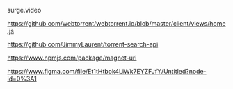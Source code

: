 surge.video

https://github.com/webtorrent/webtorrent.io/blob/master/client/views/home.js

https://github.com/JimmyLaurent/torrent-search-api

https://www.npmjs.com/package/magnet-uri

https://www.figma.com/file/Et1tHtbok4LiWk7EYZFJfY/Untitled?node-id=0%3A1
